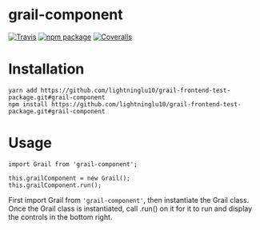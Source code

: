 # grail-component

[![Travis][build-badge]][build]
[![npm package][npm-badge]][npm]
[![Coveralls][coveralls-badge]][coveralls]

# Installation
```
yarn add https://github.com/lightninglu10/grail-frontend-test-package.git#grail-component
npm install https://github.com/lightninglu10/grail-frontend-test-package.git#grail-component
```

# Usage
```
import Grail from 'grail-component';

this.grailComponent = new Grail();
this.grailComponent.run();
```

First import Grail from `'grail-component'`, then instantiate the Grail class. Once the Grail class is instantiated, call .run() on it for it to run and display the controls in the bottom right.

[build-badge]: https://img.shields.io/travis/user/repo/master.png?style=flat-square
[build]: https://travis-ci.org/user/repo

[npm-badge]: https://img.shields.io/npm/v/npm-package.png?style=flat-square
[npm]: https://www.npmjs.org/package/npm-package

[coveralls-badge]: https://img.shields.io/coveralls/user/repo/master.png?style=flat-square
[coveralls]: https://coveralls.io/github/user/repo
